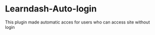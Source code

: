 # Learndash-Auto-login
This plugin made automatic acces for users who can access site without login
